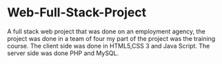 # Web-Full-Stack-Project
A full stack web project that was done on an employment agency, the project was done in a team of four my part of the project was the training course. 
The client side was done in HTML5,CSS 3 and Java Script. 
The server side was done PHP and MySQL.
